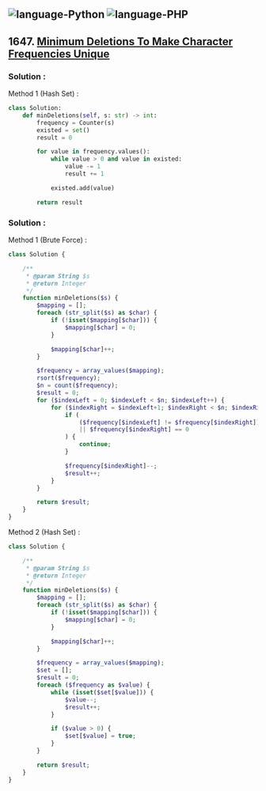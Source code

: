 ![language-Python](https://img.shields.io/badge/Python-ffd43b?style=for-the-badge&logo=PYTHON)
![language-PHP](https://img.shields.io/badge/PHP-acb1f9?style=for-the-badge&logo=PHP)
---

## 1647. [Minimum Deletions To Make Character Frequencies Unique](https://leetcode.com/problems/minimum-deletions-to-make-character-frequencies-unique)

### Solution :

Method 1 (Hash Set) :
```python
class Solution:
    def minDeletions(self, s: str) -> int:
        frequency = Counter(s)
        existed = set()
        result = 0

        for value in frequency.values():
            while value > 0 and value in existed:
                value -= 1
                result += 1

            existed.add(value)

        return result
```

### Solution :

Method 1 (Brute Force) :
```php
class Solution {

    /**
     * @param String $s
     * @return Integer
     */
    function minDeletions($s) {
        $mapping = [];
        foreach (str_split($s) as $char) {
            if (!isset($mapping[$char])) {
                $mapping[$char] = 0;
            }

            $mapping[$char]++;
        }

        $frequency = array_values($mapping);
        rsort($frequency);
        $n = count($frequency);
        $result = 0;
        for ($indexLeft = 0; $indexLeft < $n; $indexLeft++) {
            for ($indexRight = $indexLeft+1; $indexRight < $n; $indexRight++) {
                if (
                    ($frequency[$indexLeft] != $frequency[$indexRight])
                    || $frequency[$indexRight] == 0
                ) {
                    continue;
                }

                $frequency[$indexRight]--;
                $result++;
            }
        }

        return $result;
    }
}
```

Method 2 (Hash Set) :
```php
class Solution {

    /**
     * @param String $s
     * @return Integer
     */
    function minDeletions($s) {
        $mapping = [];
        foreach (str_split($s) as $char) {
            if (!isset($mapping[$char])) {
                $mapping[$char] = 0;
            }

            $mapping[$char]++;
        }

        $frequency = array_values($mapping);
        $set = [];
        $result = 0;
        foreach ($frequency as $value) {
            while (isset($set[$value])) {
                $value--;
                $result++;
            }

            if ($value > 0) {
                $set[$value] = true;
            }
        }

        return $result;
    }
}
```
